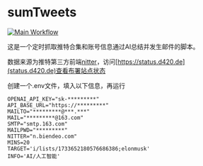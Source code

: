 # sumTweets

[![Main Workflow](https://github.com/etrobot/sumTweets/actions/workflows/main.yml/badge.svg)](https://github.com/etrobot/sumTweets/actions/workflows/main.yml)

这是一个定时抓取推特合集和账号信息通过AI总结并发生邮件的脚本。

数据来源为推特第三方前端[nitter](https://github.com/zedeus/nitter)，访问[https://status.d420.de](status.d420.de)查看布署站点状态

创建一个.env文件，填入以下信息，再运行
```
OPENAI_API_KEY="sk-*********"
API_BASE_URL="https://*********"
MAILTO="*********@***.***"
MAIL="*********@163.com"
SMTP="smtp.163.com"
MAILPWD="*********"
NITTER="n.biendeo.com"
MINS=20
TARGET='i/lists/1733652180576686386;elonmusk'
INFO='AI/人工智能'
```